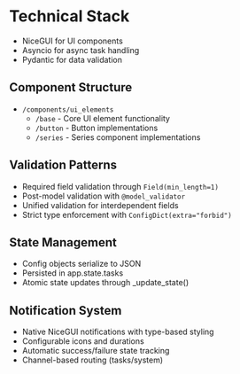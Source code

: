 # Technical Stack
- NiceGUI for UI components
- Asyncio for async task handling
- Pydantic for data validation

## Component Structure
- `/components/ui_elements`
  - `/base` - Core UI element functionality
  - `/button` - Button implementations
  - `/series` - Series component implementations

## Validation Patterns
- Required field validation through `Field(min_length=1)`
- Post-model validation with `@model_validator`
- Unified validation for interdependent fields
- Strict type enforcement with `ConfigDict(extra="forbid")`

## State Management
- Config objects serialize to JSON
- Persisted in app.state.tasks
- Atomic state updates through _update_state()

## Notification System
- Native NiceGUI notifications with type-based styling
- Configurable icons and durations
- Automatic success/failure state tracking
- Channel-based routing (tasks/system)
